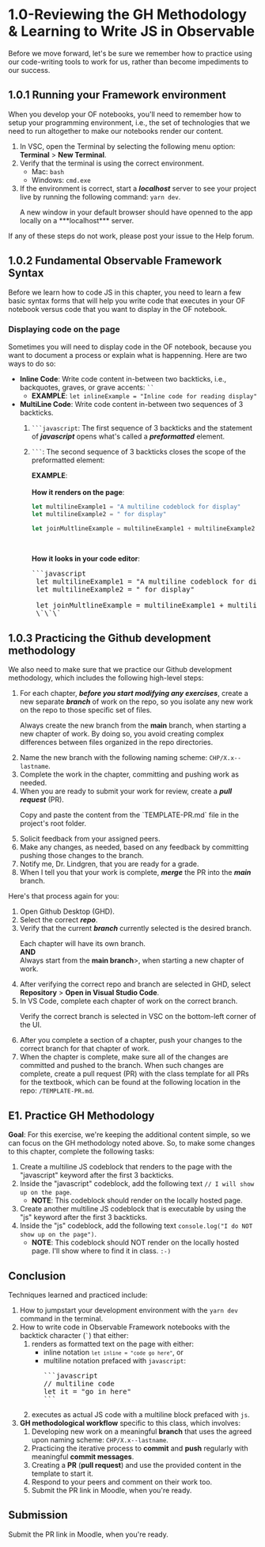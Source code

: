# 1.0-Reviewing the GH Methodology & Learning to Write JS in Observable

Before we move forward, let's be sure we remember how to practice using our code-writing tools to work for us, rather than become impediments to our success.

## 1.0.1 Running your Framework environment

When you develop your OF notebooks, you'll need to remember how to setup your programming environment, i.e., the set of technologies that we need to run altogether to make our notebooks render our content.

1. In VSC, open the Terminal by selecting the following menu option: **Terminal** > **New Terminal**.
2. Verify that the terminal is using the correct environment.
    - Mac: `bash`
    - Windows: `cmd.exe`
3. If the environment is correct, start a ***localhost*** server to see your project live by running the following command: `yarn dev`.
    <p class="note">A new window in your default browser should have openned to the app locally on a ***localhost*** server.</p>

If any of these steps do not work, please post your issue to the Help forum.

## 1.0.2 Fundamental Observable Framework Syntax

Before we learn how to code JS in this chapter, you need to learn a few basic syntax forms that will help you write code that executes in your OF notebook versus code that you want to display in the OF notebook.

### Displaying code on the page

Sometimes you will need to display code in the OF notebook, because you want to document a process or explain what is happenning. Here are two ways to do so:

- **Inline Code**: Write code content in-between two backticks, i.e., backquotes, graves, or grave accents: <code>``</code>
    - **EXAMPLE**: `let inlineExample = "Inline code for reading display"`
- **MultiLine Code**: Write code content in-between two sequences of 3 backticks.
    1. <code>```javascript</code>: The first sequence of 3 backticks and the statement of ***javascript*** opens what's called a ***preformatted*** element.
    2. <code>```</code>: The second sequence of 3 backticks closes the scope of the preformatted element:
        <br>

        **EXAMPLE**:
        <br><br>
        **How it renders on the page**:

        ```javascript
        let multilineExample1 = "A multiline codeblock for display"
        let multilineExample2 = " for display"

        let joinMultlineExample = multilineExample1 + multilineExample2
        ```

        <br>

        **How it looks in your code editor**:

        <pre>```javascript
        let multilineExample1 = "A multiline codeblock for display"
        let multilineExample2 = " for display"

        let joinMultlineExample = multilineExample1 + multilineExample2
        \`\`\`</pre>

## 1.0.3 Practicing the Github development methodology

We also need to make sure that we practice our Github development methodology, which includes the following high-level steps:

1. For each chapter, ***before you start modifying any exercises***, create a new separate ***branch*** of work on the repo, so you isolate any new work on the repo to those specific set of files.
    <p class="note">
      Always create the new branch from the <strong>main</strong> branch, when starting a new chapter of work. By doing so, you avoid creating complex differences between files organized in the repo directories.
    </p>
2. Name the new branch with the following naming scheme: `CHP/X.x--lastname`.
3. Complete the work in the chapter, committing and pushing work as needed.
4. When you are ready to submit your work for review, create a ***pull request*** (PR).
    <p class="note">
      Copy and paste the content from the `TEMPLATE-PR.md` file in the project's root folder.
    </p>
5. Solicit feedback from your assigned peers.
6. Make any changes, as needed, based on any feedback by committing pushing those changes to the branch.
7. Notify me, Dr. Lindgren, that you are ready for a grade.
8. When I tell you that your work is complete, ***merge*** the PR into the ***main*** branch.

Here's that process again for you:

1. Open Github Desktop (GHD).
2. Select the correct ***repo***.
3. Verify that the current ***branch*** currently selected is the desired branch.
    <p class="tip">
      Each chapter will have its own branch.
      <br><strong>AND</strong><br>
      Always start from the <strong>main branch</strong>>, when starting a new chapter of work.
    </p>
4. After verifying the correct repo and branch are selected in GHD, select **Repository** > **Open in Visual Studio Code**.
5. In VS Code, complete each chapter of work on the correct branch.
    <p class="tip">
      Verify the correct branch is selected in VSC on the bottom-left corner of the UI.
    </p>
6. After you complete a section of a chapter, push your changes to the correct branch for that chapter of work.
7. When the chapter is complete, make sure all of the changes are committed and pushed to the branch. When such changes are complete, create a pull request (PR) with the class template for all PRs for the textbook, which can be found at the following location in the repo: `/TEMPLATE-PR.md`.

## E1. Practice GH Methodology

**Goal**: For this exercise, we're keeping the additional content simple, so we can focus on the GH methodology noted above. So, to make some changes to this chapter, complete the following tasks:

1. Create a multiline JS codeblock that renders to the page with the "javascript" keyword after the first 3 backticks.
2. Inside the "javascript" codeblock, add the following text `// I will show up on the page`.
    - **NOTE**: This codeblock should render on the locally hosted page.
3. Create another multiline JS codeblock that is executable by using the "js" keyword after the first 3 backticks.
4. Inside the "js" codeblock, add the following text `console.log("I do NOT show up on the page")`.
    - **NOTE**: This codeblock should NOT render on the locally hosted page. I'll show where to find it in class. `:-)`

## Conclusion

Techniques learned and practiced include:

1. How to jumpstart your development environment with the `yarn dev` command in the terminal.
2. How to write code in Observable Framework notebooks with the backtick character (<code>`</code>) that either:
    1. renders as formatted text on the page with either:
        - inline notation <code>`let inline = "code go here"`</code>, or
        - multiline notation prefaced with `javascript`:
          <pre>
          ```javascript
          // multiline code
          let it = "go in here"
          ```
          </pre>
    2. executes as actual JS code with a multiline block prefaced with `js`.
3. **GH methodological workflow** specific to this class, which involves:
    1. Developing new work on a meaningful **branch** that uses the agreed upon naming scheme: `CHP/X.x--lastname`.
    2. Practicing the iterative process to **commit** and **push** regularly with meaningful **commit messages**.
    3. Creating a **PR** (**pull request**) and use the provided content in the template to start it.
    4. Respond to your peers and comment on their work too.
    5. Submit the PR link in Moodle, when you're ready.

## Submission

Submit the PR link in Moodle, when you're ready.

